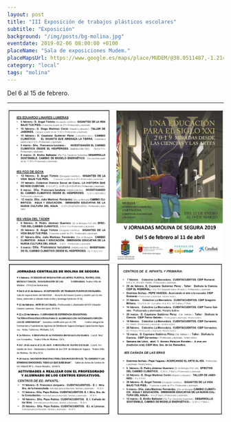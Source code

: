 ```yaml
---
layout: post
title: "III Exposición de trabajos plásticos escolares"
subtitle: "Exposición"
background: "/img/posts/bg-molina.jpg"
eventdate: 2019-02-06 08:00:00 +0100
placeName: "Sala de exposiciones Mudem."
placeMapsUrl: https://www.google.es/maps/place/MUDEM/@38.0511487,-1.2141566,17z/data=!3m1!4b1!4m5!3m4!1s0xd647f567ba291e1:0xde6031502e1b4fbc!8m2!3d38.0511487!4d-1.2141566?hl=es
category: "local"
tags: "molina"
---
```


Del 6 al 15 de febrero.

---

![cartel](img/posts/1folletomolina.png)
![cartel](img/posts/2folletomolina.png)
